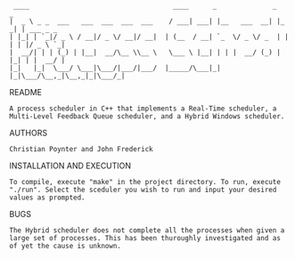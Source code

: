 	 ____                                    ____      _              _       _
	|  _ \ _ _  ___   ___  ___  ___  ___    / ___| ___| |__   ___  __| |_   _| | ___ _ _
	| |_| | `_|/ _ \ / __|/ _ \/ __|/ __|  | (__  / __| `_  \/ _ \/ _  | | | | |/ _ \ `_|
	|  __/| | | (_) | |__|  __/\__ \\__ \   \___ \ |__| | | |  __/ (_) | |_| | |  __/ |
	|_|   |_|  \___/ \___|\___/|___/|___/  |_____/\___|_| |_|\___/\__,_|\__,_|_|\___/_|


README

	A process scheduler in C++ that implements a Real-Time scheduler, a Multi-Level Feedback Queue scheduler, and a Hybrid Windows scheduler. 
	

AUTHORS
	
	Christian Poynter and John Frederick


INSTALLATION AND EXECUTION
	
	To compile, execute "make" in the project directory. To run, execute "./run". Select the sceduler you wish to run and input your desired values as prompted.
	

BUGS

	The Hybrid scheduler does not complete all the processes when given a large set of processes. This has been thuroughly investigated and as of yet the cause is unknown.